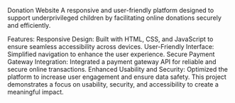 Donation Website
A responsive and user-friendly platform designed to support underprivileged children by facilitating online donations securely and efficiently.

Features:
Responsive Design: Built with HTML, CSS, and JavaScript to ensure seamless accessibility across devices.
User-Friendly Interface: Simplified navigation to enhance the user experience.
Secure Payment Gateway Integration: Integrated a payment gateway API for reliable and secure online transactions.
Enhanced Usability and Security: Optimized the platform to increase user engagement and ensure data safety.
This project demonstrates a focus on usability, security, and accessibility to create a meaningful impact.
